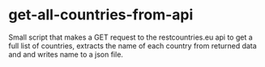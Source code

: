 # get-all-countries-from-api
Small script that makes a GET request to the restcountries.eu api to get a full list of countries, extracts the name of each country from returned data and and writes name to a json file.
